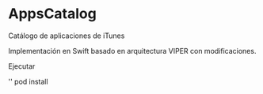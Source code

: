 # AppsCatalog
Catálogo de aplicaciones de iTunes

Implementación en Swift basado en arquitectura VIPER con modificaciones. 

Ejecutar

'' pod install



